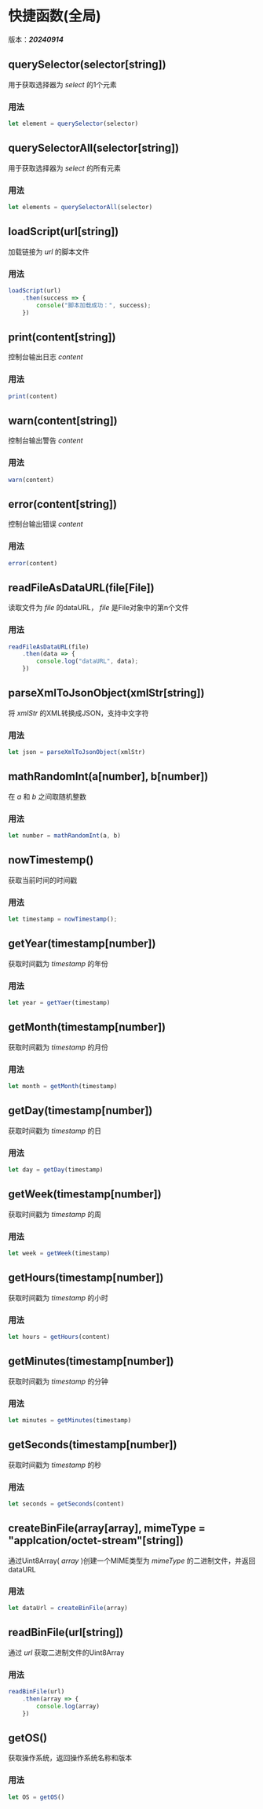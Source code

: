 # 快捷函数(全局)
版本：***20240914***

## querySelector(selector[string])
用于获取选择器为 *select* 的1个元素
### 用法
```JavaScript
let element = querySelector(selector)
```

## querySelectorAll(selector[string])
用于获取选择器为 *select* 的所有元素
### 用法
```JavaScript
let elements = querySelectorAll(selector)
```

## loadScript(url[string])
加载链接为 *url* 的脚本文件
### 用法
```JavaScript
loadScript(url)
    .then(success => {
        console("脚本加载成功：", success);
    })
```

## print(content[string])
控制台输出日志 *content*
### 用法
```JavaScript
print(content)
```
## warn(content[string])
控制台输出警告 *content*
### 用法
```JavaScript
warn(content)
```
## error(content[string])
控制台输出错误 *content*
### 用法
```JavaScript
error(content)
```
## readFileAsDataURL(file[File])
读取文件为 *file* 的dataURL， *file* 是File对象中的第n个文件
### 用法
```JavaScript
readFileAsDataURL(file)
    .then(data => {
        console.log("dataURL", data);
    })
```
## parseXmlToJsonObject(xmlStr[string])
将 *xmlStr* 的XML转换成JSON，支持中文字符
### 用法
```JavaScript
let json = parseXmlToJsonObject(xmlStr)
```
## mathRandomInt(a[number], b[number])
在 *a* 和 *b* 之间取随机整数
### 用法
```JavaScript
let number = mathRandomInt(a, b)
```
## nowTimestemp()
获取当前时间的时间戳
### 用法
```JavaScript
let timestamp = nowTimestamp();
```
## getYear(timestamp[number])
获取时间戳为 *timestamp* 的年份
### 用法
```JavaScript
let year = getYaer(timestamp)
```
## getMonth(timestamp[number])
获取时间戳为 *timestamp* 的月份
### 用法
```JavaScript
let month = getMonth(timestamp)
```
## getDay(timestamp[number])
获取时间戳为 *timestamp* 的日
### 用法
```JavaScript
let day = getDay(timestamp)
```
## getWeek(timestamp[number])
获取时间戳为 *timestamp* 的周
### 用法
```JavaScript
let week = getWeek(timestamp)
```
## getHours(timestamp[number])
获取时间戳为 *timestamp* 的小时
### 用法
```JavaScript
let hours = getHours(content)
```
## getMinutes(timestamp[number])
获取时间戳为 *timestamp* 的分钟
### 用法
```JavaScript
let minutes = getMinutes(timestamp)
```
## getSeconds(timestamp[number])
获取时间戳为 *timestamp* 的秒
### 用法
```JavaScript
let seconds = getSeconds(content)
```
## createBinFile(array[array], mimeType = "applcation/octet-stream"[string])
通过Uint8Array( *array* )创建一个MIME类型为 *mimeType* 的二进制文件，并返回dataURL
### 用法
```JavaScript
let dataUrl = createBinFile(array)
```
## readBinFile(url[string])
通过 *url* 获取二进制文件的Uint8Array
### 用法
```JavaScript
readBinFile(url)
    .then(array => {
        console.log(array)
    })
```
## getOS()
获取操作系统，返回操作系统名称和版本
### 用法
```JavaScript
let OS = getOS()
```